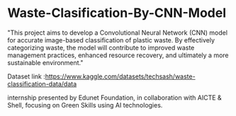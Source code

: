 # Waste-Clasification-By-CNN-Model
"This project aims to develop a Convolutional Neural Network (CNN) model for accurate image-based classification of plastic waste. By effectively categorizing waste, the model will contribute to improved waste management practices, enhanced resource recovery, and ultimately a more sustainable environment."

Dataset link :https://www.kaggle.com/datasets/techsash/waste-classification-data/data

internship presented by Edunet Foundation, in collaboration with AICTE &amp; Shell, focusing on Green Skills using AI technologies.

